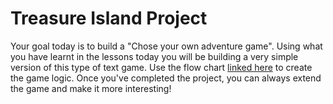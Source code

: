 # Treasure Island Project
Your goal today is to build a "Chose your own adventure game". Using what you have learnt in the lessons today you will be building a very simple version of this type of text game. Use the flow chart [linked here](https://app.diagrams.net/?lightbox=1&highlight=0000ff&edit=_blank&layers=1&nav=1&title=Treasure%20Island%20Conditional.drawio#Uhttps%3A%2F%2Fdrive.google.com%2Fuc%3Fid%3D1oDe4ehjWZipYRsVfeAx2HyB7LCQ8_Fvi%26export%3Ddownload) to create the game logic. Once you've completed the project, you can always extend the game and make it more interesting!
